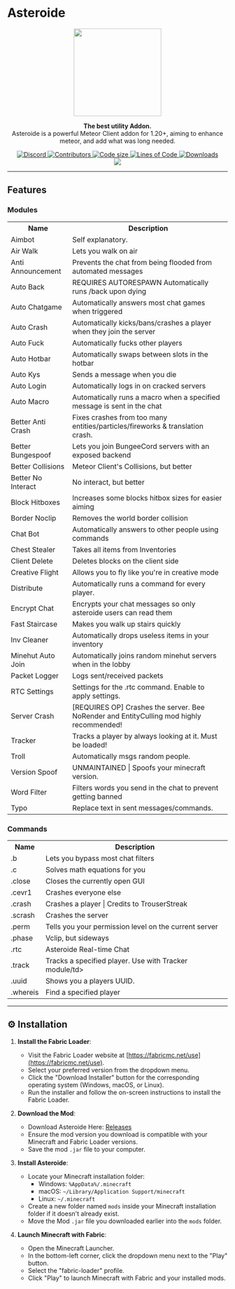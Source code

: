 # Asteroide

<div align="center">
  <img src="https://github.com/asteroide-development/Asteroide/blob/master/icon.png?raw=true" width="200">
</div>
<p align="center">
  <strong>The best utility Addon.</strong>
  <br>
Asteroide is a powerful Meteor Client addon for 1.20+, aiming to enhance meteor, and add what was long needed.
</p>


<div align="center">
<a href="https://discord.gg/QFHCFynpkY">
  <img alt="Discord" src="https://img.shields.io/discord/1334963147702014043?label=Discord&logo=discord&style=flat-square">
</a>
  <a href="https://github.com/asteroide-development/Asteroide/graphs/contributors">
    <img alt="Contributors" src="https://img.shields.io/github/contributors/asteroide-development/Asteroide?style=flat-square">
  </a>
  <a href="https://github.com/asteroide-development/Asteroide">
    <img alt="Code size" src="https://img.shields.io/github/languages/code-size/asteroide-development/Asteroide?style=flat-square">
  </a>
  <a href="https://github.com/asteroide-development/Asteroide">
    <img alt="Lines of Code" src="https://tokei.rs/b1/github/asteroide-development/Asteroide?style=flat-square">
  </a>
  <a href="https://github.com/asteroide-development/Asteroide/releases">
    <img alt="Downloads" src="https://img.shields.io/github/downloads/asteroide-development/asteroide/total?color=red&style=flat-square">
  </a>
<br>
  <a href="https://discord.gg/QFzE3UzdpQ">
    <img src="https://invidget.switchblade.xyz/QFzE3UzdpQ">
</a>  
</div>


---

## Features

### Modules
<table>
  <tr><th>Name</th><th>Description</th></tr>
  <tr><td>Aimbot</td><td>Self explanatory.</td></tr>
  <tr><td>Air Walk</td><td>Lets you walk on air</td></tr>
  <tr><td>Anti Announcement</td><td>Prevents the chat from being flooded from automated messages</td></tr>
  <tr><td>Auto Back</td><td>REQUIRES AUTORESPAWN Automatically runs /back upon dying</td></tr>
  <tr><td>Auto Chatgame</td><td>Automatically answers most chat games when triggered</td></tr>
  <tr><td>Auto Crash</td><td>Automatically kicks/bans/crashes a player when they join the server</td></tr>
  <tr><td>Auto Fuck</td><td>Automatically fucks other players</td></tr>
  <tr><td>Auto Hotbar</td><td>Automatically swaps between slots in the hotbar</td></tr>
  <tr><td>Auto Kys</td><td>Sends a message when you die</td></tr>
  <tr><td>Auto Login</td><td>Automatically logs in on cracked servers</td></tr>
  <tr><td>Auto Macro</td><td>Automatically runs a macro when a specified message is sent in the chat</td></tr>
  <tr><td>Better Anti Crash</td><td>Fixes crashes from too many entities/particles/fireworks & translation crash.</td></tr>
  <tr><td>Better Bungespoof</td><td>Lets you join BungeeCord servers with an exposed backend</td></tr>
  <tr><td>Better Collisions</td><td>Meteor Client's Collisions, but better</td></tr>
  <tr><td>Better No Interact</td><td>No interact, but better</td></tr>
  <tr><td>Block Hitboxes</td><td>Increases some blocks hitbox sizes for easier aiming</td></tr>
  <tr><td>Border Noclip</td><td>Removes the world border collision</td></tr>
  <tr><td>Chat Bot</td><td>Automatically answers to other people using commands</td></tr>
  <tr><td>Chest Stealer</td><td>Takes all items from Inventories</td></tr>
  <tr><td>Client Delete</td><td>Deletes blocks on the client side</td></tr>
  <tr><td>Creative Flight</td><td>Allows you to fly like you're in creative mode</td></tr>
  <tr><td>Distribute</td><td>Automatically runs a command for every player.</td></tr>
  <tr><td>Encrypt Chat</td><td>Encrypts your chat messages so only asteroide users can read them</td></tr>
  <tr><td>Fast Staircase</td><td>Makes you walk up stairs quickly</td></tr>
  <tr><td>Inv Cleaner</td><td>Automatically drops useless items in your inventory</td></tr>
  <tr><td>Minehut Auto Join</td><td>Automatically joins random minehut servers when in the lobby</td></tr>
  <tr><td>Packet Logger</td><td>Logs sent/received packets</td></tr>
  <tr><td>RTC Settings</td><td>Settings for the .rtc command. Enable to apply settings.</td></tr>
  <tr><td>Server Crash</td><td>[REQUIRES OP] Crashes the server. Bee NoRender and EntityCulling mod highly recommended!</td></tr>
  <tr><td>Tracker</td><td>Tracks a player by always looking at it. Must be loaded!</td></tr>
  <tr><td>Troll</td><td>Automatically msgs random people.</td></tr>
  <tr><td>Version Spoof</td><td>UNMAINTAINED | Spoofs your minecraft version.</td></tr>
  <tr><td>Word Filter</td><td>Filters words you send in the chat to prevent getting banned</td></tr>
  <tr><td>Typo</td><td>Replace text in sent messages/commands.</td></tr>
</table>

### Commands

<table>
  <tr><th>Name</th><th>Description</th></tr>
  <tr><td>.b</td><td>Lets you bypass most chat filters</td></tr>
  <tr><td>.c</td><td>Solves math equations for you</td></tr>
  <tr><td>.close</td><td>Closes the currently open GUI</td></tr>
  <tr><td>.cevr1</td><td>Crashes everyone else</td></tr>
  <tr><td>.crash</td><td>Crashes a player | Credits to TrouserStreak</td></tr>
  <tr><td>.scrash</td><td>Crashes the server</td></tr>
  <tr><td>.perm</td><td>Tells you your permission level on the current server</td></tr>
  <tr><td>.phase</td><td>Vclip, but sideways</td></tr>
  <tr><td>.rtc</td><td>Asteroide Real-time Chat</td></tr>
  <tr><td>.track</td><td>Tracks a specified player. Use with Tracker module/td></tr>
  <tr><td>.uuid</td><td>Shows you a players UUID.</td></tr>
  <tr><td>.whereis</td><td>Find a specified player</td></tr>
</table>


---

## ⚙️ Installation

1. **Install the Fabric Loader**:

    - Visit the Fabric Loader website at [https://fabricmc.net/use](https://fabricmc.net/use).
    - Select your preferred version from the dropdown menu.
    - Click the "Download Installer" button for the corresponding operating system (Windows, macOS, or Linux).
    - Run the installer and follow the on-screen instructions to install the Fabric Loader.

2. **Download the Mod**:

    - Download Asteroide Here: [Releases](https://github.com/asteroide-development/Asteroide/releases)
    - Ensure the mod version you download is compatible with your Minecraft and Fabric Loader versions.
    - Save the mod `.jar` file to your computer.

3. **Install Asteroide**:

    - Locate your Minecraft installation folder:
        - Windows: `%AppData%/.minecraft`
        - macOS: `~/Library/Application Support/minecraft`
        - Linux: `~/.minecraft`
    - Create a new folder named `mods` inside your Minecraft installation folder if it doesn't already exist.
    - Move the Mod `.jar` file you downloaded earlier into the `mods` folder.

4. **Launch Minecraft with Fabric**:

    - Open the Minecraft Launcher.
    - In the bottom-left corner, click the dropdown menu next to the "Play" button.
    - Select the "fabric-loader" profile.
    - Click "Play" to launch Minecraft with Fabric and your installed mods.
